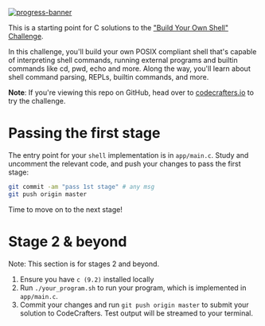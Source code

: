 [![progress-banner](https://backend.codecrafters.io/progress/shell/5c9635fa-1c48-4303-acd2-c96c2d59366e)](https://app.codecrafters.io/users/codecrafters-bot?r=2qF)

This is a starting point for C solutions to the
["Build Your Own Shell" Challenge](https://app.codecrafters.io/courses/shell/overview).

In this challenge, you'll build your own POSIX compliant shell that's capable of
interpreting shell commands, running external programs and builtin commands like
cd, pwd, echo and more. Along the way, you'll learn about shell command parsing,
REPLs, builtin commands, and more.

**Note**: If you're viewing this repo on GitHub, head over to
[codecrafters.io](https://codecrafters.io) to try the challenge.

# Passing the first stage

The entry point for your `shell` implementation is in `app/main.c`. Study and
uncomment the relevant code, and push your changes to pass the first stage:

```sh
git commit -am "pass 1st stage" # any msg
git push origin master
```

Time to move on to the next stage!

# Stage 2 & beyond

Note: This section is for stages 2 and beyond.

1. Ensure you have `c (9.2)` installed locally
1. Run `./your_program.sh` to run your program, which is implemented in
   `app/main.c`.
1. Commit your changes and run `git push origin master` to submit your solution
   to CodeCrafters. Test output will be streamed to your terminal.
